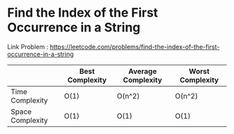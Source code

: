 # Find the Index of the First Occurrence in a String

Link Problem : https://leetcode.com/problems/find-the-index-of-the-first-occurrence-in-a-string

|                  | Best Complexity | Average Complexity | Worst Complexity |
|------------------|-----------------|--------------------|------------------|
| Time Complexity  | O(1)            | O(n^2)             | O(n^2)           |
| Space Complexity | O(1)            | O(1)               | O(1)             |
